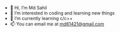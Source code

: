 - 👋 Hi, I’m Md Sahil
- 👀 I’m interested in coding and learning new things
- 🌱 I’m currently learning c/c++
- 📫 You can email me at md61421@gmail.com
